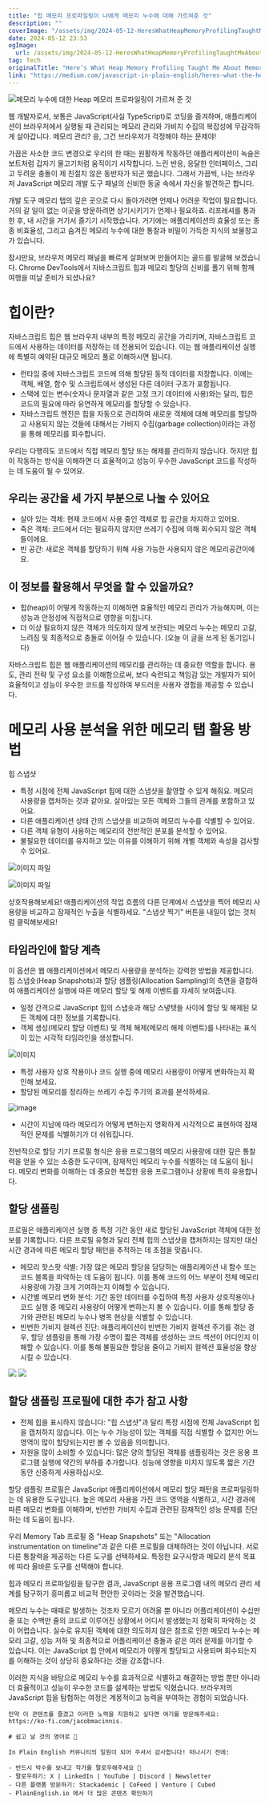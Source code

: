 ```yaml
---
title: "힙 메모리 프로파일링이 나에게 메모리 누수에 대해 가르쳐준 것"
description: ""
coverImage: "/assets/img/2024-05-12-HeresWhatHeapMemoryProfilingTaughtMeAboutMemoryLeaks_0.png"
date: 2024-05-12 23:53
ogImage: 
  url: /assets/img/2024-05-12-HeresWhatHeapMemoryProfilingTaughtMeAboutMemoryLeaks_0.png
tag: Tech
originalTitle: "Here’s What Heap Memory Profiling Taught Me About Memory Leaks"
link: "https://medium.com/javascript-in-plain-english/heres-what-the-heap-memory-profiling-taught-me-about-memory-leaks-1c7c53388aa1"
---
```



![메모리 누수에 대한 Heap 메모리 프로파일링이 가르쳐 준 것](/assets/img/2024-05-12-HeresWhatHeapMemoryProfilingTaughtMeAboutMemoryLeaks_0.png)

웹 개발자로서, 보통은 JavaScript(사실 TypeScript)로 코딩을 즐겨하며, 애플리케이션이 브라우저에서 실행될 때 관리되는 메모리 관리와 가비지 수집의 복잡성에 무감각하게 살아갑니다. 메모리 관리? 응, 그건 브라우저가 걱정해야 하는 문제야!

가끔은 사소한 코드 변경으로 우리의 한 때는 원활하게 작동하던 애플리케이션이 녹슬은 보트처럼 갑자기 물고기처럼 움직이기 시작합니다. 느린 반응, 응달한 인터페이스, 그리고 두려운 충돌이 제 친절치 않은 동반자가 되곤 했습니다. 그래서 가끔씩, 나는 브라우저 JavaScript 메모리 개발 도구 패널의 신비한 동굴 속에서 자신을 발견하곤 합니다.

개발 도구 메모리 탭의 깊은 곳으로 다시 돌아가려면 언제나 어려운 작업이 필요합니다. 거의 갈 일이 없는 이곳을 방문하려면 상기시키기가 언제나 필요하죠. 리프레셔를 통과한 후, 내 시간을 거기서 즐기기 시작했습니다. 거기에는 애플리케이션의 효율성 또는 종종 비효율성, 그리고 숨겨진 메모리 누수에 대한 통찰과 비밀이 가득한 지식의 보물창고가 있습니다.



잠시만요, 브라우저 메모리 패널을 빠르게 살펴보며 만들어지는 골드를 발굴해 보겠습니다. Chrome DevTools에서 자바스크립트 힙과 메모리 할당의 신비를 풀기 위해 함께 여행을 떠날 준비가 되셨나요?

# 힙이란?

자바스크립트 힙은 웹 브라우저 내부의 특정 메모리 공간을 가리키며, 자바스크립트 코드에서 사용하는 데이터를 저장하는 데 전용되어 있습니다. 이는 웹 애플리케이션 실행에 특별히 예약된 대규모 메모리 풀로 이해하시면 됩니다.

- 런타임 중에 자바스크립트 코드에 의해 할당된 동적 데이터를 저장합니다. 이에는 객체, 배열, 함수 및 스크립트에서 생성된 다른 데이터 구조가 포함됩니다.
- 스택에 있는 변수(숫자나 문자열과 같은 고정 크기 데이터에 사용)와는 달리, 힙은 코드의 필요에 따라 유연하게 메모리를 할당할 수 있습니다.
- 자바스크립트 엔진은 힙을 자동으로 관리하여 새로운 객체에 대해 메모리를 할당하고 사용되지 않는 것들에 대해서는 가비지 수집(garbage collection)이라는 과정을 통해 메모리를 회수합니다.



우리는 다행히도 코드에서 직접 메모리 할당 또는 해제를 관리하지 않습니다. 하지만 힙이 작동하는 방식을 이해하면 더 효율적이고 성능이 우수한 JavaScript 코드를 작성하는 데 도움이 될 수 있어요.

## 우리는 공간을 세 가지 부분으로 나눌 수 있어요

- 살아 있는 객체: 현재 코드에서 사용 중인 객체로 힙 공간을 차지하고 있어요.
- 죽은 객체: 코드에서 더는 필요하지 않지만 쓰레기 수집에 의해 회수되지 않은 객체들이에요.
- 빈 공간: 새로운 객체를 할당하기 위해 사용 가능한 사용되지 않은 메모리공간이에요.

## 이 정보를 활용해서 무엇을 할 수 있을까요?



- 힙(heap)이 어떻게 작동하는지 이해하면 효율적인 메모리 관리가 가능해지며, 이는 성능과 안정성에 직접적으로 영향을 미칩니다.
- 더 이상 필요하지 않은 객체가 의도하지 않게 보관되는 메모리 누수는 메모리 고갈, 느려짐 및 최종적으로 충돌로 이어질 수 있습니다. (오늘 이 글을 쓰게 된 동기입니다)

자바스크립트 힙은 웹 애플리케이션의 메모리를 관리하는 데 중요한 역할을 합니다. 용도, 관리 전략 및 구성 요소를 이해함으로써, 보다 숙련되고 책임감 있는 개발자가 되어 효율적이고 성능이 우수한 코드를 작성하여 부드러운 사용자 경험을 제공할 수 있습니다.

# 메모리 사용 분석을 위한 메모리 탭 활용 방법

힙 스냅샷



- 특정 시점에 전체 JavaScript 힙에 대한 스냅샷을 촬영할 수 있게 해줘요. 메모리 사용량을 캡처하는 것과 같아요. 살아있는 모든 객체와 그들의 관계를 포함하고 있어요.
- 다른 애플리케이션 상태 간의 스냅샷을 비교하여 메모리 누수를 식별할 수 있어요.
- 다른 객체 유형이 사용하는 메모리의 전반적인 분포를 분석할 수 있어요.
- 불필요한 데이터를 유지하고 있는 이유를 이해하기 위해 개별 객체와 속성을 검사할 수 있어요.

![이미지 파일](/assets/img/2024-05-12-HeresWhatHeapMemoryProfilingTaughtMeAboutMemoryLeaks_1.png )

![이미지 파일](/assets/img/2024-05-12-HeresWhatHeapMemoryProfilingTaughtMeAboutMemoryLeaks_2.png)

상호작용해보세요! 애플리케이션의 작업 흐름의 다른 단계에서 스냅샷을 찍어 메모리 사용량을 비교하고 잠재적인 누출을 식별하세요. "스냅샷 찍기" 버튼을 내일이 없는 것처럼 클릭해보세요!



## 타임라인에 할당 계측

이 옵션은 웹 애플리케이션에서 메모리 사용량을 분석하는 강력한 방법을 제공합니다. 힙 스냅숏(Heap Snapshots)과 할당 샘플링(Allocation Sampling)의 측면을 결합하여 애플리케이션 실행에 따른 메모리 할당 및 해제 이벤트를 자세히 보여줍니다.

- 일정 간격으로 JavaScript 힙의 스냅숏과 해당 스냏텟들 사이에 할당 및 해제된 모든 객체에 대한 정보를 기록합니다.
- 객체 생성(메모리 할당 이벤트) 및 객체 해제(메모리 해제 이벤트)를 나타내는 표식이 있는 시각적 타임라인을 생성합니다.

![이미지](/assets/img/2024-05-12-HeresWhatHeapMemoryProfilingTaughtMeAboutMemoryLeaks_3.png)



- 특정 사용자 상호 작용이나 코드 실행 중에 메모리 사용량이 어떻게 변화하는지 확인해 보세요.
- 할당된 메모리를 정리하는 쓰레기 수집 주기의 효과를 분석하세요.

![image](/assets/img/2024-05-12-HeresWhatHeapMemoryProfilingTaughtMeAboutMemoryLeaks_4.png)

- 시간이 지남에 따라 메모리가 어떻게 변하는지 명확하게 시각적으로 표현하여 잠재적인 문제를 식별하기가 더 쉬워집니다.

전반적으로 할당 기기 프로필 형식은 응용 프로그램의 메모리 사용량에 대한 깊은 통찰력을 얻을 수 있는 소중한 도구이며, 잠재적인 메모리 누수를 식별하는 데 도움이 됩니다. 메모리 변화를 이해하는 데 중요한 복잡한 응용 프로그램이나 상황에 특히 유용합니다.



## 할당 샘플링

프로필은 애플리케이션 실행 중 특정 기간 동안 새로 할당된 JavaScript 객체에 대한 정보를 기록합니다. 다른 프로필 유형과 달리 전체 힙의 스냅샷을 캡처하지는 않지만 대신 시간 경과에 따른 메모리 할당 패턴을 추적하는 데 초점을 맞춥니다.

- 메모리 핫스팟 식별: 가장 많은 메모리 할당을 담당하는 애플리케이션 내 함수 또는 코드 블록을 파악하는 데 도움이 됩니다. 이를 통해 코드의 어느 부분이 전체 메모리 사용량에 가장 크게 기여하는지 이해할 수 있습니다.
- 시간별 메모리 변화 분석: 기간 동안 데이터를 수집하여 특정 사용자 상호작용이나 코드 실행 중 메모리 사용량이 어떻게 변하는지 볼 수 있습니다. 이를 통해 할당 증가와 관련된 메모리 누수나 병목 현상을 식별할 수 있습니다.
- 빈번한 가비지 컬렉션 진단: 애플리케이션이 빈번한 가비지 컬렉션 주기를 겪는 경우, 할당 샘플링을 통해 가장 수명이 짧은 객체를 생성하는 코드 섹션이 어디인지 이해할 수 있습니다. 이를 통해 불필요한 할당을 줄이고 가비지 컬렉션 효율성을 향상시킬 수 있습니다.

<img src="/assets/img/2024-05-12-HeresWhatHeapMemoryProfilingTaughtMeAboutMemoryLeaks_5.png" />



<img src="/assets/img/2024-05-12-HeresWhatHeapMemoryProfilingTaughtMeAboutMemoryLeaks_6.png" />

## 할당 샘플링 프로필에 대한 추가 참고 사항

- 전체 힙을 표시하지 않습니다: "힙 스냅샷"과 달리 특정 시점에 전체 JavaScript 힙을 캡처하지 않습니다. 이는 누수 가능성이 있는 객체를 직접 식별할 수 없지만 어느 영역이 많이 할당되는지만 볼 수 있음을 의미합니다.
- 자원을 많이 소비할 수 있습니다: 많은 양의 할당된 객체를 샘플링하는 것은 응용 프로그램 실행에 약간의 부하를 추가합니다. 성능에 영향을 미치지 않도록 짧은 기간 동안 신중하게 사용하십시오.

할당 샘플링 프로필은 JavaScript 애플리케이션에서 메모리 할당 패턴을 프로파일링하는 데 유용한 도구입니다. 높은 메모리 사용을 가진 코드 영역을 식별하고, 시간 경과에 따른 메모리 변화를 이해하며, 빈번한 가비지 수집과 관련된 잠재적인 성능 문제를 진단하는 데 도움이 됩니다.



우리 Memory Tab 프로필 중 "Heap Snapshots" 또는 "Allocation instrumentation on timeline"과 같은 다른 프로필을 대체하려는 것이 아닙니다. 서로 다른 통찰력을 제공하는 다른 도구를 선택하세요. 특정한 요구사항과 메모리 분석 목표에 따라 올바른 도구를 선택해야 합니다.

힙과 메모리 프로파일링을 탐구한 결과, JavaScript 응용 프로그램 내의 메모리 관리 세계를 탐구하기 흥미롭고 비교적 편안한 곳이라는 것을 발견했습니다.

메모리 누수는 때때로 발생하는 것조차 모르기 어려울 뿐 아니라 어플리케이션이 수십만 줄 또는 수백만 줄의 코드로 이루어진 상황에서 어디서 발생했는지 정확히 파악하는 것이 어렵습니다. 실수로 유지된 객체에 대한 의도하지 않은 참조로 인한 메모리 누수는 메모리 고갈, 성능 저하 및 최종적으로 어플리케이션 충돌과 같은 여러 문제를 야기할 수 있습니다. 이는 JavaScript 힙 안에서 메모리가 어떻게 할당되고 사용되며 회수되는지를 이해하는 것이 상당히 중요하다는 것을 강조합니다.

이러한 지식을 바탕으로 메모리 누수를 효과적으로 식별하고 해결하는 방법 뿐만 아니라 더 효율적이고 성능이 우수한 코드를 설계하는 방법도 익혔습니다. 브라우저의 JavaScript 힙을 탐험하는 여정은 계몽적이고 능력을 부여하는 경험이 되었습니다.



```
만약 이 콘텐츠를 즐겼고 이러한 노력을 지원하고 싶다면 여기를 방문해주세요: https://ko-fi.com/jacobmacinnis.

# 쉽고 날 것의 영어로 🚀

In Plain English 커뮤니티의 일원이 되어 주셔서 감사합니다! 떠나시기 전에:

- 반드시 박수를 보내고 작가를 팔로우해주세요 👏️️
- 팔로우하기: X | LinkedIn | YouTube | Discord | Newsletter
- 다른 플랫폼 방문하기: Stackademic | CoFeed | Venture | Cubed
- PlainEnglish.io 에서 더 많은 콘텐츠 확인하기
```